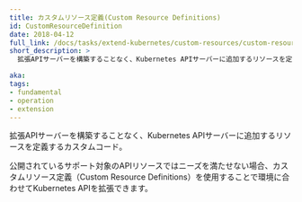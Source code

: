```yaml
---
title: カスタムリソース定義(Custom Resource Definitions)
id: CustomResourceDefinition
date: 2018-04-12
full_link: /docs/tasks/extend-kubernetes/custom-resources/custom-resource-definitions/
short_description: >
  拡張APIサーバーを構築することなく、Kubernetes APIサーバーに追加するリソースを定義するカスタムコードです。

aka: 
tags:
- fundamental
- operation
- extension
---
```

  拡張APIサーバーを構築することなく、Kubernetes APIサーバーに追加するリソースを定義するカスタムコード。

<!--more-->

公開されているサポート対象のAPIリソースではニーズを満たせない場合、カスタムリソース定義（Custom Resource Definitions）を使用することで環境に合わせてKubernetes APIを拡張できます。
